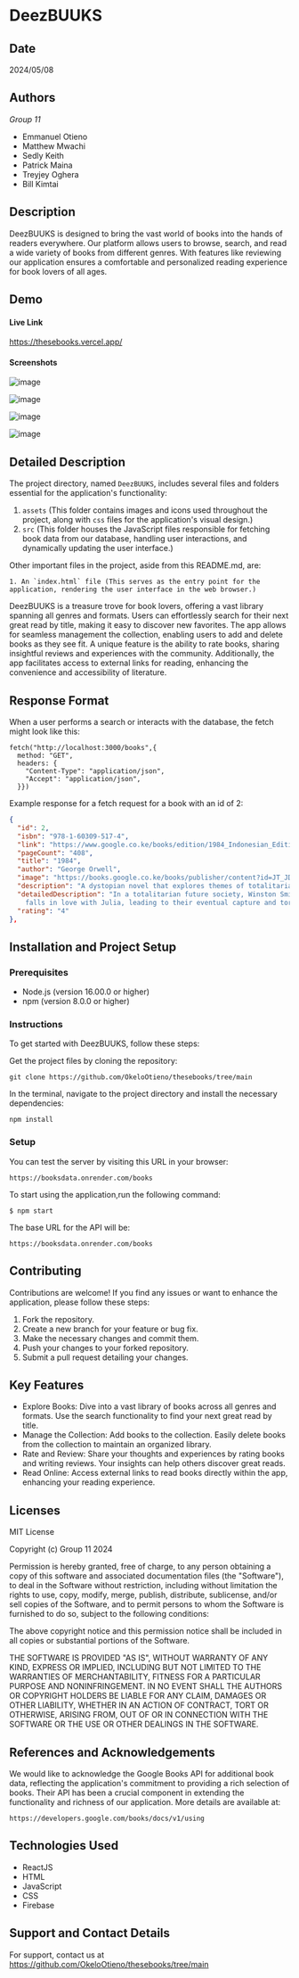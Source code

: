 # DeezBUUKS

## Date
   2024/05/08

## Authors
*Group 11*
* Emmanuel Otieno
* Matthew Mwachi
* Sedly Keith
* Patrick Maina
* Treyjey Oghera
* Bill Kimtai

## Description
DeezBUUKS is designed to bring the vast world of books into the hands of readers everywhere. Our platform allows users to browse, search, and read a wide variety of books from different genres. With features like reviewing our application ensures a comfortable and personalized reading experience for book lovers of all ages.

## Demo
#### Live Link
https://thesebooks.vercel.app/

#### Screenshots

![image](https://github.com/OkeloOtieno/thesebooks/assets/41443081/032b24fd-eaf2-4ed8-a45a-bab25cd7c967)

![image](https://github.com/OkeloOtieno/BottomlessCocktails/assets/41443081/e9b90242-2ba5-48cb-8fb2-af0269f69b09)

![image](https://github.com/OkeloOtieno/thesebooks/assets/41443081/e90c47eb-fec5-4d72-9da8-64232839c477)

![image](https://github.com/OkeloOtieno/thesebooks/assets/41443081/8c07dbb7-b965-448e-9996-e162f69816ba)


## Detailed Description

The project directory, named `DeezBUUKS`, includes several files and folders essential for the application's functionality:
1. `assets` (This folder contains images and icons used throughout the project, along with  `css` files for the application's visual design.)
2. `src` (This folder houses the JavaScript files responsible for fetching book data from our database, handling user interactions, and dynamically updating the user interface.)

Other important files in the project, aside from this README.md, are:
```
1. An `index.html` file (This serves as the entry point for the application, rendering the user interface in the web browser.)
```
DeezBUUKS is a treasure trove for book lovers, offering a vast library spanning all genres and formats. Users can effortlessly search for their next great read by title, making it easy to discover new favorites. The app allows for seamless management the collection, enabling users to add and delete books as they see fit. A unique feature is the ability to rate books, sharing insightful reviews and experiences with the community. Additionally, the app facilitates access to external links for reading, enhancing the convenience and accessibility of literature. 

## Response Format
When a user performs a search or interacts with the database, the fetch might look like this:
```
fetch("http://localhost:3000/books",{
  method: "GET",
  headers: {
    "Content-Type": "application/json",
    "Accept": "application/json",
  }})
```
Example response for a fetch request for a book with an id of 2:
```json
{
  "id": 2,
  "isbn": "978-1-60309-517-4",
  "link": "https://www.google.co.ke/books/edition/1984_Indonesian_Edition/JT_JDAAAQBAJ?hl=en&gbpv=0",
  "pageCount": "408",
  "title": "1984",
  "author": "George Orwell",
  "image": "https://books.google.co.ke/books/publisher/content?id=JT_JDAAAQBAJ&pg=PP1&img=1&zoom=3&hl=en&bul=1&sig=ACfU3U2MsxEnlYvYoweHkHNtYR5CpLNAOA&w=1280",
  "description": "A dystopian novel that explores themes of totalitarianism, propaganda, and individualism.",
  "detailedDescription": "In a totalitarian future society, Winston Smith works for the Party, rewriting history to fit its propaganda. As he begins to rebel against the oppressive regime, he 
    falls in love with Julia, leading to their eventual capture and torture. Orwell's dystopian masterpiece warns of the dangers of totalitarianism, surveillance, and the manipulation of truth",
  "rating": "4"
},
   ```

## Installation and Project Setup

### Prerequisites
- Node.js (version 16.00.0 or higher)
- npm (version 8.0.0 or higher)

### Instructions
To get started with DeezBUUKS, follow these steps:

Get the project files by cloning the repository:
```
git clone https://github.com/OkeloOtieno/thesebooks/tree/main
```
In the terminal, navigate to the project directory and install the necessary dependencies:
```
npm install
```
### Setup
You can test the server by visiting this URL in your browser:
```
https://booksdata.onrender.com/books
```
To start using the application,run the following command:
```console
$ npm start
```

The base URL for the API will be:
```
https://booksdata.onrender.com/books
```

## Contributing
Contributions are welcome! If you find any issues or want to enhance the application, please follow these steps:

1. Fork the repository.
2. Create a new branch for your feature or bug fix.
3. Make the necessary changes and commit them.
4. Push your changes to your forked repository.
5. Submit a pull request detailing your changes.

## Key Features
* Explore Books: Dive into a vast library of books across all genres and formats. Use the search functionality to find your next great read by title.
* Manage the Collection: Add books to the collection. Easily delete books from the collection to maintain an organized library.
* Rate and Review: Share your thoughts and experiences by rating books and writing reviews. Your insights can help others discover great reads.
* Read Online: Access external links to read books directly within the app, enhancing your reading experience.


## Licenses
MIT License

Copyright (c)  Group 11 2024

Permission is hereby granted, free of charge, to any person obtaining a copy of this software and associated documentation files (the "Software"), to deal in the Software without restriction, including without limitation the rights to use, copy, modify, merge, publish, distribute, sublicense, and/or sell copies of the Software, and to permit persons to whom the Software is furnished to do so, subject to the following conditions:

The above copyright notice and this permission notice shall be included in all copies or substantial portions of the Software.

THE SOFTWARE IS PROVIDED "AS IS", WITHOUT WARRANTY OF ANY KIND, EXPRESS OR IMPLIED, INCLUDING BUT NOT LIMITED TO THE WARRANTIES OF MERCHANTABILITY, FITNESS FOR A PARTICULAR PURPOSE AND NONINFRINGEMENT. IN NO EVENT SHALL THE AUTHORS OR COPYRIGHT HOLDERS BE LIABLE FOR ANY CLAIM, DAMAGES OR OTHER LIABILITY, WHETHER IN AN ACTION OF CONTRACT, TORT OR OTHERWISE, ARISING FROM, OUT OF OR IN CONNECTION WITH THE SOFTWARE OR THE USE OR OTHER DEALINGS IN THE SOFTWARE.

## References and Acknowledgements

We would like to acknowledge the Google Books API for additional book data, reflecting the application's commitment to providing a rich selection of books. Their API has been a crucial component in extending the functionality and richness of our application. More details are available at:
```
https://developers.google.com/books/docs/v1/using
```

## Technologies Used
- ReactJS
- HTML
- JavaScript
- CSS
- Firebase


## Support and Contact Details
For support, contact us at https://github.com/OkeloOtieno/thesebooks/tree/main
